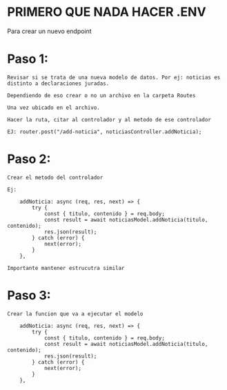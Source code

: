 # PRIMERO QUE NADA HACER .ENV


Para crear un nuevo endpoint

# Paso 1:

    Revisar si se trata de una nueva modelo de datos. Por ej: noticias es distinto a declaraciones juradas.

    Dependiendo de eso crear o no un archivo en la carpeta Routes

    Una vez ubicado en el archivo.

    Hacer la ruta, citar al controlador y al metodo de ese controlador

    EJ: router.post("/add-noticia", noticiasController.addNoticia);

# Paso 2:

    Crear el metodo del controlador

    Ej:

        addNoticia: async (req, res, next) => {
            try {
                const { titulo, contenido } = req.body;
                const result = await noticiasModel.addNoticia(titulo, contenido);
                res.json(result);
            } catch (error) {
                next(error);
            }
        },

    Importante mantener estrucutra similar

# Paso 3: 
    Crear la funcion que va a ejecutar el modelo

        addNoticia: async (req, res, next) => {
            try {
                const { titulo, contenido } = req.body;
                const result = await noticiasModel.addNoticia(titulo, contenido);
                res.json(result);
            } catch (error) {
                next(error);
            }
        },
